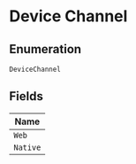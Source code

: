 
# Device Channel

## Enumeration

`DeviceChannel`

## Fields

| Name |
|  --- |
| `Web` |
| `Native` |

